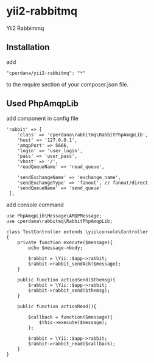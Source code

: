 # yii2-rabbitmq
Yii2 Rabbimmq

## Installation
add
```
"cperdana/yii2-rabbitmq": "*"
```
to the require section of your composer.json file.

## Used PhpAmqpLib
add component in config file
```
'rabbit' => [
    'class' => 'cperdana\rabbitmq\RabbitPhpAmqpLib',
    'host' => '127.0.0.1',
    'amqpPort' => 5666,
    'login' => 'user_login',
    'pass' => 'user_pass',
    'vhost' => '/',
	'readQueueName' => 'read_queue',

	'sendExchangeName' => 'exchange_name',
	'sendExchangeType' => 'fanout', // fanout/direct
	'sendQueueName' => 'send_queue'
 ],
```

add console command
```
use PhpAmqpLib\Message\AMQPMessage;
use cperdana\rabbitmq\RabbitPhpAmqpLib;

class TestController extends \yii\console\Controller
{
    private function execute($message){
        echo $message->body;
    
        $rabbit = \Yii::$app->rabbit;
        $rabbit->rabbit_sendAck($message);    
    }

    public function actionSend($themsg){
        $rabbit = \Yii::$app->rabbit;
        $rabbit->rabbit_send($themsg);
    }

    public function actionRead(){

        $callback = function($message){
            $this->execute($message);            
        };

        $rabbit = \Yii::$app->rabbit;
        $rabbit->rabbit_read($callback);
    }
}
```

